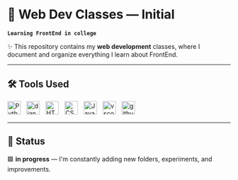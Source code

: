 # 🔗 Web Dev Classes — Initial
**`Learning FrontEnd in college`**

✨ This repository contains my **web development** classes, where I document and organize everything I learn about FrontEnd.

---

## 🛠️ Tools Used
<img 
        align="left" 
        alt="Python" 
        title="Python"
        width="30px"
        style="padding-right: 10px;" 
        src="https://cdn.jsdelivr.net/gh/devicons/devicon@latest/icons/python/python-original.svg" 
/>
<img 
        align="left" 
        alt="django" 
        title="django"
        width="30px"
        style="padding-right: 10px;" 
        src="https://cdn.jsdelivr.net/gh/devicons/devicon@latest/icons/django/django-plain.svg" 
/>
<img 
    align="left" 
    alt="HTML"
    title="HTML" 
    width="30px" 
    style="padding-right: 10px;" 
    src="https://cdn.jsdelivr.net/gh/devicons/devicon@latest/icons/html5/html5-original.svg" 
/>
<img 
    align="left" 
    alt="CSS" 
    title="CSS"
    width="30px" 
    style="padding-right: 10px;" 
    src="https://cdn.jsdelivr.net/gh/devicons/devicon@latest/icons/css3/css3-original.svg" 
/>
<img 
    align="left" 
    alt="JavaScript" 
    title="JavaScript"
    width="30px" 
    style="padding-right: 10px;" 
    src="https://cdn.jsdelivr.net/gh/devicons/devicon@latest/icons/javascript/javascript-original.svg" 
/>
<img 
    align="left" 
    alt="vscode" 
    title="Visual Studio Code"
    width="30px" 
    style="padding-right: 10px;" 
    src="https://cdn.jsdelivr.net/gh/devicons/devicon@latest/icons/vscode/vscode-original.svg" 
/>
<img 
    align="left" 
    alt="github" 
    title="GitHub"
    width="30px" 
    style="padding-right: 10px;" 
    src="https://cdn.jsdelivr.net/gh/devicons/devicon@latest/icons/github/github-original.svg" 
/>

<br></br>

---
## 🚧 Status

🟪 **in progress** — I'm constantly adding new folders, experiments, and improvements.
